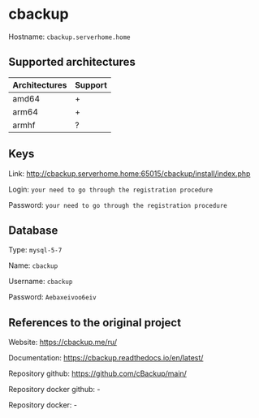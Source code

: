 # cbackup
Hostname: `cbackup.serverhome.home`

## Supported architectures
| Architectures | Support |
| :------------ | :------ |
| amd64         | +       |
| arm64         | +       |
| armhf         | ?       |

## Keys
Link: http://cbackup.serverhome.home:65015/cbackup/install/index.php

Login: `your need to go through the registration procedure`

Password: `your need to go through the registration procedure`

## Database
Type: `mysql-5-7`

Name: `cbackup`

Username: `cbackup`

Password: `Aebaxeivoo6eiv`

## References to the original project
Website: https://cbackup.me/ru/

Documentation: https://cbackup.readthedocs.io/en/latest/

Repository github: https://github.com/cBackup/main/

Repository docker github: -

Repository docker: -


